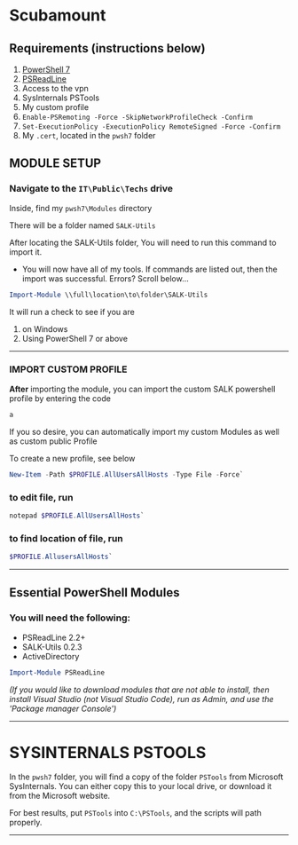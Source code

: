 # Scubamount 


## Requirements (instructions below)
1. [PowerShell 7](<https://github.com/PowerShell/PowerShell/releases/download/v7.3.0-preview.3/PowerShell-7.3.0-preview.3-win-x64.msi>)
2. [PSReadLine](https://github.com/scubamount/salk--modules/tree/master/mymodules)
3. Access to the vpn
4. SysInternals PSTools
5. My custom profile
6. `Enable-PSRemoting -Force -SkipNetworkProfileCheck -Confirm`
7. `Set-ExecutionPolicy -ExecutionPolicy RemoteSigned -Force -Confirm`
8. My `.cert`, located in the `pwsh7` folder


## MODULE SETUP
### Navigate to the `IT\Public\Techs` drive
Inside, find my `pwsh7\Modules` directory

There will be a folder named `SALK-Utils`


After locating the SALK-Utils folder, You will need to run this command to import it.
- You will now have all of my tools. If commands are listed out, then the import was successful. Errors? Scroll below...

```powershell
Import-Module \\full\location\to\folder\SALK-Utils
```

It will run a check to see if you are 
1. on Windows
2. Using PowerShell 7 or above

***

### IMPORT CUSTOM PROFILE

__After__ importing the module, you can import the custom SALK powershell profile by entering the code 
```powershell
a
```

If you so desire, you can automatically import my custom Modules as well as custom public Profile

To create a new profile, see below

```powershell
New-Item -Path $PROFILE.AllUsersAllHosts -Type File -Force`
```
### to edit file, run

```powershell
notepad $PROFILE.AllUsersAllHosts`
```
### to find location of file, run

```powershell
$PROFILE.AllusersAllHosts`
```




***



## Essential PowerShell Modules

### You will need the following:

- PSReadLine 2.2+
- SALK-Utils 0.2.3
- ActiveDirectory


```powershell
Import-Module PSReadLine
```

*(If you would like to download modules that are not able to install, then install Visual Studio (not Visual Studio Code), run as Admin, and use the 'Package manager Console')*


***

# SYSINTERNALS PSTOOLS

In the `pwsh7` folder, you will find a copy of the folder `PSTools` from Microsoft SysInternals. You can either copy this to your local drive, or download it from the Microsoft website.

For best results, put `PSTools` into `C:\PSTools`, and the scripts will path properly.



***
